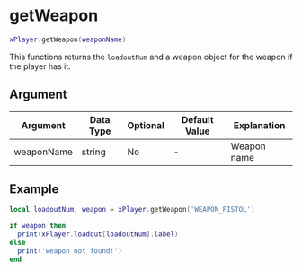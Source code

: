 # getWeapon

```lua
xPlayer.getWeapon(weaponName)
```

This functions returns the `loadoutNum` and a weapon object for the weapon if the player has it.

## Argument

| Argument   | Data Type | Optional | Default Value | Explanation |
|------------|-----------|----------|---------------|-------------|
| weaponName | string    | No       | -             | Weapon name |

## Example

```lua
local loadoutNum, weapon = xPlayer.getWeapon('WEAPON_PISTOL')

if weapon then
  print(xPlayer.loadout[loadoutNum].label)
else
  print('weapon not found!')
end
```
